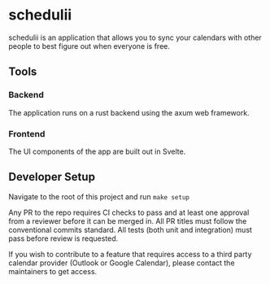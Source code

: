 # schedulii

schedulii is an application that allows you to sync your calendars with other people to best figure out when everyone is free. 

## Tools
### Backend
The application runs on a rust backend using the axum web framework. 

### Frontend
The UI components of the app are built out in Svelte. 

## Developer Setup
Navigate to the root of this project and run `make setup` 

Any PR to the repo requires CI checks to pass and at least one approval from a reviewer before it can be merged in. All PR titles must follow the conventional commits standard. All tests (both unit and integration) must pass before review is requested. 

If you wish to contribute to a feature that requires access to a third party calendar provider (Outlook or Google Calendar), please contact the maintainers to get access. 


